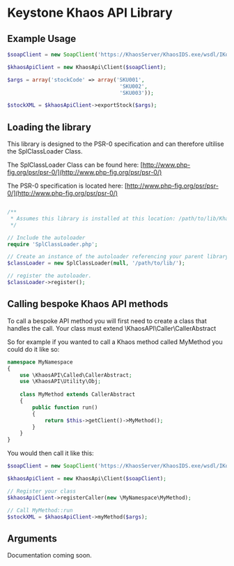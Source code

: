 Keystone Khaos API Library
=========================

Example Usage
---------------
```php
$soapClient = new SoapClient('https://KhaosServer/KhaosIDS.exe/wsdl/IKosWeb');

$khaosApiClient = new KhaosApi\Client($soapClient);

$args = array('stockCode' => array('SKU001',
                                    'SKU002',
                                    'SKU003'));

$stockXML = $khaosApiClient->exportStock($args);
```

Loading the library
---------------

This library is designed to the PSR-0 specification and can therefore ultilise the SplClassLoader Class.

The SplClassLoader Class can be found here: [http://www.php-fig.org/psr/psr-0/](http://www.php-fig.org/psr/psr-0/)

The PSR-0 specification is located here: [http://www.php-fig.org/psr/psr-0/](http://www.php-fig.org/psr/psr-0/)

```php

/**
 * Assumes this library is installed at this location: /path/to/lib/KhaosAPI/
 */

// Include the autoloader
require 'SplClassLoader.php';

// Create an instance of the autoloader referencing your parent library folder.
$classLoader = new SplClassLoader(null, '/path/to/lib/');

// register the autoloader.
$classLoader->register();
```

Calling bespoke Khaos API methods
---------------

To call a bespoke API method you will first need to create a class that handles the call. Your class must extend \KhaosAPI\Caller\CallerAbstract

So for example if you wanted to call a Khaos method called MyMethod you could do it like so:

```php
namespace MyNamespace
{
    use \KhaosAPI\Called\CallerAbstract;
    use \KhaosAPI\Utility\Obj;
    
    class MyMethod extends CallerAbstract
    {
        public function run()
        {   
            return $this->getClient()->MyMethod();
        }
    }
}
```

You would then call it like this:
```php
$soapClient = new SoapClient('https://KhaosServer/KhaosIDS.exe/wsdl/IKosWeb');

$khaosApiClient = new KhaosApi\Client($soapClient);

// Register your class
$khaosApiClient->registerCaller(new \MyNamespace\MyMethod);

// Call MyMethod::run
$stockXML = $khaosApiClient->myMethod($args);
```

Arguments
---------------
Documentation coming soon.
